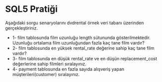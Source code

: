 # SQL5 Pratiği
Aşağıdaki sorgu senaryolarını dvdrental örnek veri tabanı üzerinden gerçekleştiriniz.

* 1- film tablosunda film uzunluğu length sütununda gösterilmektedir. Uzunluğu ortalama film uzunluğundan fazla kaç tane film vardır?
* 2- film tablosunda en yüksek rental_rate değerine sahip kaç tane film vardır?
* 3- film tablosunda en düşük rental_rate ve en düşün replacement_cost değerlerine sahip filmleri sıralayınız.
* 4- payment tablosunda en fazla sayıda alışveriş yapan müşterileri(customer) sıralayınız.
